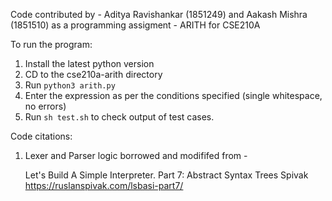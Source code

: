 Code contributed by - Aditya Ravishankar (1851249) and Aakash Mishra (1851510) as a programming assigment - ARITH for CSE210A 

To run the program:
1. Install the latest python version
2. CD to the cse210a-arith directory
3. Run `python3 arith.py`
4. Enter the expression as per the conditions specified (single whitespace, no errors)
5. Run `sh test.sh` to check output of test cases.

Code citations:

1. Lexer and Parser logic borrowed and modififed from -

    Let's Build A Simple Interpreter. Part 7: Abstract Syntax Trees
    Spivak
    https://ruslanspivak.com/lsbasi-part7/
